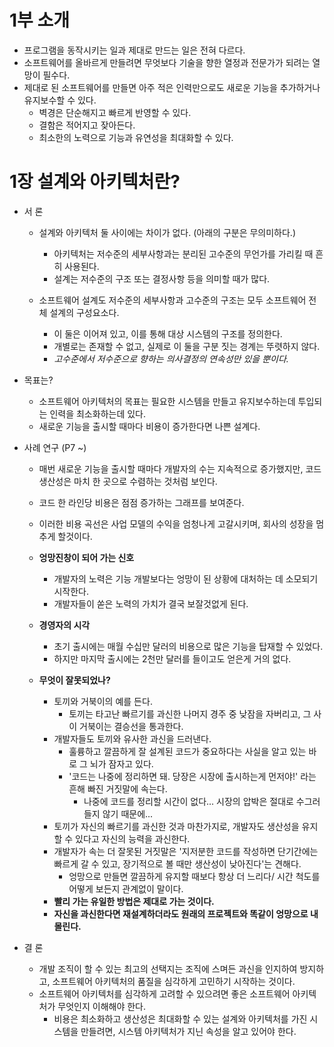 # 1부 소개
- 프로그램을 동작시키는 일과 제대로 만드는 일은 전혀 다르다.
- 소프트웨어를 올바르게 만들려면 무엇보다 기술을 향한 열정과 전문가가 되려는 열망이 필수다.
- 제대로 된 소프트웨어를 만들면 아주 적은 인력만으로도 새로운 기능을 추가하거나 유지보수할 수 있다.
  - 벽경은 단순해지고 빠르게 반영할 수 있다.
  - 결함은 적어지고 잦아든다.
  - 최소한의 노력으로 기능과 유연성을 최대화할 수 있다.

# 1장 설계와 아키텍처란?
- 서 론
  - 설계와 아키텍처 둘 사이에는 차이가 없다. (아래의 구분은 무의미하다.)
    - 아키텍처는 저수준의 세부사항과는 분리된 고수준의 무언가를 가리킬 때 흔히 사용된다.
    - 설계는 저수준의 구조 또는 결정사항 등을 의미할 때가 많다.

  - 소프트웨어 설계도 저수준의 세부사항과 고수준의 구조는 모두 소프트웨어 전체 설계의 구성요소다.
    - 이 둘은 이어져 있고, 이를 통해 대상 시스템의 구조를 정의한다.
    - 개별로는 존재할 수 없고, 실제로 이 둘을 구분 짓는 경계는 뚜렷하지 않다.
    - *고수준에서 저수준으로 향하는 의사결정의 연속성만 있을 뿐이다.*

- 목표는?
  - 소프트웨어 아키텍처의 목표는 필요한 시스템을 만들고 유지보수하는데 투입되는 인력을 최소화하는데 있다.
  - 새로운 기능을 출시할 때마다 비용이 증가한다면 나쁜 설계다.

- 사례 연구 (P7 ~)
  - 매번 새로운 기능을 출시할 때마다 개발자의 수는 지속적으로 증가했지만, 코드 생산성은 마치 한 곳으로 수렴하는 것처럼 보인다.
  - 코드 한 라인당 비용은 점점 증가하는 그래프를 보여준다.
  - 이러한 비용 곡선은 사업 모델의 수익을 엄청나게 고갈시키며, 회사의 성장을 멈추게 할것이다.
  
  - **엉망진창이 되어 가는 신호**
    - 개발자의 노력은 기능 개발보다는 엉망이 된 상황에 대처하는 데 소모되기 시작한다.
    - 개발자들이 쏟은 노력의 가치가 결국 보잘것없게 된다.
  
  - **경영자의 시각**
    - 초기 출시에는 매월 수십만 달러의 비용으로 많은 기능을 탑재할 수 있었다.
    - 하지만 마지막 출시에는 2천만 달러를 들이고도 얻은게 거의 없다.
    
  - **무엇이 잘못되었나?**
    - 토끼와 거북이의 예를 든다.
      - 토끼는 타고난 빠르기를 과신한 나머지 경주 중 낮잠을 자버리고, 그 사이 거북이는 결승선을 통과한다.
    - 개발자들도 토끼와 유사한 과신을 드러낸다.
      - 훌륭하고 깔끔하게 잘 설계된 코드가 중요하다는 사실을 알고 있는 바로 그 뇌가 잠자고 있다.
      - '코드는 나중에 정리하면 돼. 당장은 시장에 출시하는게 먼저야!' 라는 흔해 빠진 거짓말에 속는다.
        - 나중에 코드를 정리할 시간이 없다... 시장의 압박은 절대로 수그러들지 않기 때문에...
    - 토끼가 자신의 빠르기를 과신한 것과 마찬가지로, 개발자도 생산성을 유지할 수 있다고 자신의 능력을 과신한다.
    - 개발자가 속는 더 잘못된 거짓말은 '지저분한 코드를 작성하면 단기간에는 빠르게 갈 수 있고, 장기적으로 볼 때만 생산성이 낮아진다'는 견해다.
      - 엉망으로 만들면 깔끔하게 유지할 때보다 항상 더 느리다/ 시간 척도를 어떻게 보든지 관계없이 말이다.
    - **빨리 가는 유일한 방법은 제대로 가는 것이다.**
    - **자신을 과신한다면 재설계하더라도 원래의 프로젝트와 똑같이 엉망으로 내몰린다.**
    
- 결 론
  - 개발 조직이 할 수 있는 최고의 선택지는 조직에 스며든 과신을 인지하여 방지하고, 소프트웨어 아키텍처의 품질을 심각하게 고민하기 시작하는 것이다.
  - 소프트웨어 아키텍처를 심각하게 고려할 수 있으려면 좋은 소프트웨어 아키텍처가 무엇인지 이해해야 한다.
    - 비용은 최소화하고 생산성은 최대화할 수 있는 설계와 아키텍처를 가진 시스템을 만들려면, 시스템 아키텍처가 지닌 속성을 알고 있어야 한다.
  
  
